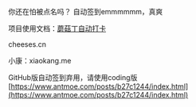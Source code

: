 你还在怕被点名吗？
自动签到emmmmmm，真爽





项目使用文档：[蘑菇丁自动打卡](https://www.antmoe.com/posts/b27c1244/index.html)

cheeses.cn



小康：xiaokang.me

GitHub版自动签到弃用，请使用coding版[https://www.antmoe.com/posts/b27c1244/index.html](https://www.antmoe.com/posts/b27c1244/index.html)
